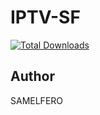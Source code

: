 # IPTV-SF

[![Total Downloads](http://poser.pugx.org/felipemateus/iptv-customers/downloads)](https://raw.githubusercontent.com/ooicram/IPTV-SF/main/IPTV-SF.m3u) 

## Author

SAMELFERO
